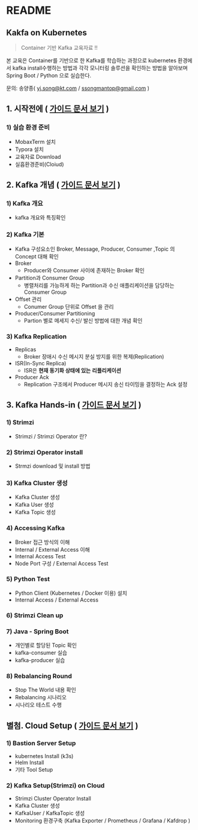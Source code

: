 # README



## Kakfa on Kubernetes

> Container 기반 Kafka 교육자료 !!

본 교육은 Container를 기반으로 한 Kafka를 학습하는 과정으로 kubernetes 환경에서 kafka install수행하는 방법과 각각 모니터링 솔루션을 확인하는 방법을 알아보며 Spring Boot / Python 으로 실습한다.

문의: 송양종( yj.song@kt.com / ssongmantop@gmail.com )



## 1. 시작전에 ( [가이드 문서 보기](beforebegin/beforebegin.md) )

### 1) 실습 환경 준비

* MobaxTerm 설치
* Typora 설치
* 교육자료 Download
* 실흡환경준비(Cloiud)



## 2. Kafka 개념 ( [가이드 문서 보기](kafka/1.kafka-개념.md) )

### 1) Kafka 개요

* kafka 개요와 특징확인

### 2) Kafka 기본

* Kafka 구성요소인 Broker, Message, Producer, Consumer ,Topic 의 Concept 대해 확인
* Broker
  * Producer와 Consumer 사이에 존재하는 Broker 확인
* Partition과 Consumer Group
  * 병렬처리를 가능하게 하는 Partition과 수신 애플리케이션을 담당하는 Consumer Group
* Offset 관리
  * Conumer Group 단위로 Offset 을 관리
* Producer/Consumer Partitioning
  * Partion 별로 메세지 수신/ 발신 방법에 대한 개념 확인

### 3) Kafka Replication

* Replicas
  * Broker 장애시 수신 메시지 분실 방지를 위한 복제(Replication)
* ISR(In-Sync Replica)
  * ISR은 **현재 동기화 상태에 있는** **리플리케이션**
* Producer Ack
  * Replication 구조에서 Producer 메시지 송신 타이밍을 결정하는 Ack 설정



## 3. Kafka Hands-in ( [가이드 문서 보기](kafka/2.kafka-hands-in.md) )

### 1) Strimzi

* Strimzi / Strimzi Operator 란?

### 2) Strimzi Operator install

* Strmzi download 및 install 방법

### 3) Kafka Cluster 생성

* Kafka Cluster 생성
* Kafka User 생성
* Kafka Topic 생성

### 4) Accessing Kafka

* Broker 접근 방식의 이해
* Internal / External Access 이해
* Internal Access Test
* Node Port 구성 / External Access Test

### 5) Python Test

* Python Client (Kubernetes / Docker 이용) 설치
* Internal Access / External Access

### 6) Strimzi Clean up

### 7) Java - Spring Boot

* 개인별로 할당된 Topic 확인
* kafka-consumer 실습
* kafka-producer 실습

### 8) Rebalancing Round

* Stop The World 내용 확인
* Rebalancing 시나리오
* 시나리오 테스트 수행





## 별첨. Cloud Setup ( [가이드 문서 보기](cloud-setup/cloud-setup.md) )

### 1) Bastion Server Setup

* kubernetes Install (k3s)
* Helm Install
* 기타 Tool Setup

### 2) Kafka Setup(Strimzi) on Cloud

* Strimzi Cluster Operator Install
* Kafka Cluster 생성
* KafkaUser / KafkaTopic 생성
* Monitoring 환경구축 (Kafka Exporter / Prometheus / Grafana / Kafdrop )

